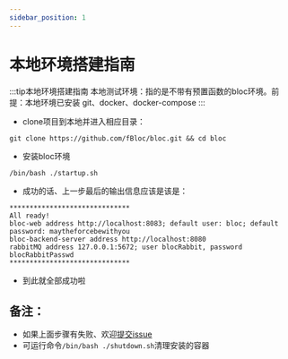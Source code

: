 ```yaml
---
sidebar_position: 1
---
```


# 本地环境搭建指南

:::tip本地环境搭建指南
本地测试环境：指的是不带有预置函数的bloc环境。前提：本地环境已安装 git、docker、docker-compose
:::

- clone项目到本地并进入相应目录：
```shell
git clone https://github.com/fBloc/bloc.git && cd bloc
```

- 安装bloc环境
```shell
/bin/bash ./startup.sh
```

- 成功的话、上一步最后的输出信息应该是该是：
```shell
******************************
All ready!
bloc-web address http://localhost:8083; default user: bloc; default password: maytheforcebewithyou
bloc-backend-server address http://localhost:8080
rabbitMQ address 127.0.0.1:5672; user blocRabbit, password blocRabbitPasswd
******************************
```

- 到此就全部成功啦

## 备注：
- 如果上面步骤有失败、欢迎[提交issue](https://github.com/fBloc/bloc/issues)
- 可运行命令`/bin/bash ./shutdown.sh`清理安装的容器